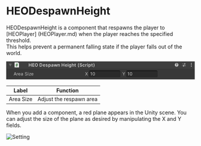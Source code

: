 # HEODespawnHeight
HEODespawnHeight is a component that respawns the player to [HEOPlayer] (HEOPlayer.md) when the player reaches the specified threshold. <br>
This helps prevent a permanent falling state if the player falls out of the world.

![HEODespawnHeight](img/HEODespawnHeight.png)

|  Label  |  Function  |
| ----   | ---- |
| Area Size | Adjust the respawn area |

When you add a component, a red plane appears in the Unity scene. You can adjust the size of the plane as desired by manipulating the X and Y fields.

![Setting](img/HEODespawnHeightSetting.png)